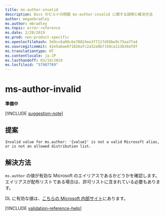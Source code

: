 ```yaml
---
title: ms-author-invalid
description: Docs のビルドの問題 ms-author-invalid に関する説明と解決方法
author: meganbradley
ms.author: mbradley
ms.topic: error-reference
ms.date: 2/28/2019
ms.prod: non-product-specific
ms.openlocfilehash: 5d4cc6a08c6e70824ee3f7117d58be9c75aa7fa4
ms.sourcegitcommit: 42e5a6ae071826afc2a32a9b7150ca113b39afdf
ms.translationtype: HT
ms.contentlocale: ja-JP
ms.lasthandoff: 03/19/2019
ms.locfileid: "57987769"
---
```

# <a name="ms-author-invalid"></a>ms-author-invalid

**準備中**

[!INCLUDE [suggestion-note](includes/suggestion-note.md)]

## <a name="suggestion"></a>提案

`Invalid value for ms.author: '{value}' is not a valid Microsoft alias, or is not an allowed distribution list.`

## <a name="resolution"></a>解決方法

`ms.author` の値が有効な Microsoft のエイリアスであるかどうかを確認します。 エイリアスが配布リストである場合は、許可リストに含まれている必要もあります。

DL に有効な値は、[こちらの Microsoft 内部サイト](https://docsmetadatatool.azurewebsites.net/allowlists)にあります。

<!--make sure to add this file to your includes folder and verify the path-->
[!INCLUDE [validation-reference-help](includes/validation-reference-help.md)]

